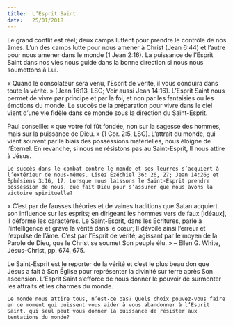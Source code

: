 ```yaml
---
title:  L’Esprit Saint
date:   25/01/2018
---
```


Le grand conflit est réel; deux camps luttent pour prendre le contrôle de nos âmes. L’un des camps lutte pour nous amener à Christ (Jean 6:44) et l’autre pour nous amener dans le monde (1 Jean 2:16). La puissance de l’Esprit Saint dans nos vies nous guide dans la bonne direction si nous nous soumettons à Lui. 

« Quand le consolateur sera venu, l’Esprit de vérité, il vous conduira dans toute la vérité. » (Jean 16:13, LSG; Voir aussi Jean 14:16). L’Esprit Saint nous permet de vivre par principe et par la foi, et non par les fantaisies ou les émotions du monde. Le succès de la préparation pour vivre dans le ciel vient d’une vie fidèle dans ce monde sous la direction du Saint-Esprit. 

Paul conseille: « que votre foi fût fondée, non sur la sagesse des hommes, mais sur la puissance de Dieu. » (1 Cor. 2:5, LSG). L’attrait du monde, qui vient souvent par le biais des possessions matérielles, nous éloigne de l’Éternel. En revanche, si nous ne résistons pas au Saint-Esprit, Il nous attire à Jésus. 

`Le succès dans le combat contre le monde et ses leurres s’acquiert à l’extérieur de nous-mêmes. Lisez Ézéchiel 36: 26, 27; Jean 14:26; et Éphésiens 3:16, 17. Lorsque nous laissons le Saint-Esprit prendre possession de nous, que fait Dieu pour s’assurer que nous avons la victoire spirituelle?`

« C’est par de fausses théories et de vaines traditions que Satan acquiert son influence sur les esprits; en dirigeant les hommes vers de faux [idéaux], il déforme les caractères. Le Saint-Esprit, dans les Ecritures, parle à l’intelligence et grave la vérité dans le cœur; Il dévoile ainsi l’erreur et l’expulse de l’âme. C’est par l’Esprit de vérité, agissant par le moyen de la Parole de Dieu, que le Christ se soumet Son peuple élu. » – Ellen G. White, Jésus-Christ, pp. 674, 675.

Le Saint-Esprit est le reporter de la vérité et c’est le plus beau don que Jésus a fait à Son Église pour représenter la divinité sur terre après Son ascension. L’Esprit Saint s’efforce de nous donner le pouvoir de surmonter les attraits et les charmes du monde. 

`Le monde nous attire tous, n’est-ce pas? Quels choix pouvez-vous faire en ce moment qui puissent vous aider à vous abandonner à l’Esprit Saint, qui seul peut vous donner la puissance de résister aux tentations du monde?`
